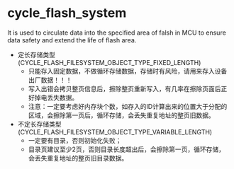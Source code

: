 # cycle_flash_system
It is used to circulate data into the specified area of falsh in MCU to ensure data safety and extend the life of flash area.

- 定长存储类型(CYCLE_FLASH_FILESYSTEM_OBJECT_TYPE_FIXED_LENGTH)
    - 只能存入固定数据，不做循环存储数据，存储时有风险，请用来存入设备出厂数据！！！
    - 写入出错会拷贝整页信息后，擦除整页重新写入，有几率在擦除页面后正好掉电丢失数据。
    - 注意：一定要考虑好内存块个数，如存入的ID计算出来的位置大于分配的区域，会擦除第一页后，循环存储，会丢失重复地址的整页旧数据。
- 不定长存储类型(CYCLE_FLASH_FILESYSTEM_OBJECT_TYPE_VARIABLE_LENGTH)
    - 一定要有目录，否则初始化失败；
    - 目录页建议至少2页，否则目录长度超出后，会擦除第一页，循环存储，会丢失重复地址的整页旧目录数据。
